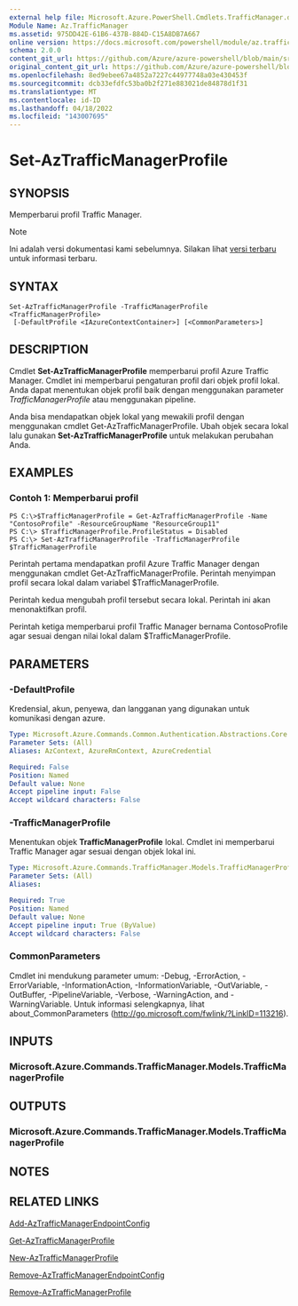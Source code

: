 ```yaml
---
external help file: Microsoft.Azure.PowerShell.Cmdlets.TrafficManager.dll-Help.xml
Module Name: Az.TrafficManager
ms.assetid: 975DD42E-61B6-437B-884D-C15A8DB7A667
online version: https://docs.microsoft.com/powershell/module/az.trafficmanager/set-aztrafficmanagerprofile
schema: 2.0.0
content_git_url: https://github.com/Azure/azure-powershell/blob/main/src/TrafficManager/TrafficManager/help/Set-AzTrafficManagerProfile.md
original_content_git_url: https://github.com/Azure/azure-powershell/blob/main/src/TrafficManager/TrafficManager/help/Set-AzTrafficManagerProfile.md
ms.openlocfilehash: 8ed9ebee67a4852a7227c44977748a03e430453f
ms.sourcegitcommit: dcb33efdfc53ba0b2f271e883021de84878d1f31
ms.translationtype: MT
ms.contentlocale: id-ID
ms.lasthandoff: 04/18/2022
ms.locfileid: "143007695"
---
```

# Set-AzTrafficManagerProfile

## SYNOPSIS
Memperbarui profil Traffic Manager.

> [!NOTE]
>Ini adalah versi dokumentasi kami sebelumnya. Silakan lihat [versi terbaru](/powershell/module/az.trafficmanager/set-aztrafficmanagerprofile) untuk informasi terbaru.

## SYNTAX

```
Set-AzTrafficManagerProfile -TrafficManagerProfile <TrafficManagerProfile>
 [-DefaultProfile <IAzureContextContainer>] [<CommonParameters>]
```

## DESCRIPTION
Cmdlet **Set-AzTrafficManagerProfile** memperbarui profil Azure Traffic Manager.
Cmdlet ini memperbarui pengaturan profil dari objek profil lokal.
Anda dapat menentukan objek profil baik dengan menggunakan parameter *TrafficManagerProfile* atau menggunakan pipeline.

Anda bisa mendapatkan objek lokal yang mewakili profil dengan menggunakan cmdlet Get-AzTrafficManagerProfile.
Ubah objek secara lokal lalu gunakan **Set-AzTrafficManagerProfile** untuk melakukan perubahan Anda.

## EXAMPLES

### Contoh 1: Memperbarui profil
```
PS C:\>$TrafficManagerProfile = Get-AzTrafficManagerProfile -Name "ContosoProfile" -ResourceGroupName "ResourceGroup11" 
PS C:\> $TrafficManagerProfile.ProfileStatus = Disabled
PS C:\> Set-AzTrafficManagerProfile -TrafficManagerProfile $TrafficManagerProfile
```

Perintah pertama mendapatkan profil Azure Traffic Manager dengan menggunakan cmdlet Get-AzTrafficManagerProfile.
Perintah menyimpan profil secara lokal dalam variabel $TrafficManagerProfile.

Perintah kedua mengubah profil tersebut secara lokal.
Perintah ini akan menonaktifkan profil.

Perintah ketiga memperbarui profil Traffic Manager bernama ContosoProfile agar sesuai dengan nilai lokal dalam $TrafficManagerProfile.

## PARAMETERS

### -DefaultProfile
Kredensial, akun, penyewa, dan langganan yang digunakan untuk komunikasi dengan azure.

```yaml
Type: Microsoft.Azure.Commands.Common.Authentication.Abstractions.Core.IAzureContextContainer
Parameter Sets: (All)
Aliases: AzContext, AzureRmContext, AzureCredential

Required: False
Position: Named
Default value: None
Accept pipeline input: False
Accept wildcard characters: False
```

### -TrafficManagerProfile
Menentukan objek **TrafficManagerProfile** lokal.
Cmdlet ini memperbarui Traffic Manager agar sesuai dengan objek lokal ini.

```yaml
Type: Microsoft.Azure.Commands.TrafficManager.Models.TrafficManagerProfile
Parameter Sets: (All)
Aliases:

Required: True
Position: Named
Default value: None
Accept pipeline input: True (ByValue)
Accept wildcard characters: False
```

### CommonParameters
Cmdlet ini mendukung parameter umum: -Debug, -ErrorAction, -ErrorVariable, -InformationAction, -InformationVariable, -OutVariable, -OutBuffer, -PipelineVariable, -Verbose, -WarningAction, and -WarningVariable. Untuk informasi selengkapnya, lihat about_CommonParameters (http://go.microsoft.com/fwlink/?LinkID=113216).

## INPUTS

### Microsoft.Azure.Commands.TrafficManager.Models.TrafficManagerProfile

## OUTPUTS

### Microsoft.Azure.Commands.TrafficManager.Models.TrafficManagerProfile

## NOTES

## RELATED LINKS

[Add-AzTrafficManagerEndpointConfig](./Add-AzTrafficManagerEndpointConfig.md)

[Get-AzTrafficManagerProfile](./Get-AzTrafficManagerProfile.md)

[New-AzTrafficManagerProfile](./New-AzTrafficManagerProfile.md)

[Remove-AzTrafficManagerEndpointConfig](./Remove-AzTrafficManagerEndpointConfig.md)

[Remove-AzTrafficManagerProfile](./Remove-AzTrafficManagerProfile.md)


